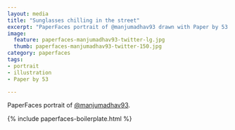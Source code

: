 ```yaml
---
layout: media
title: "Sunglasses chilling in the street"
excerpt: "PaperFaces portrait of @manjumadhav93 drawn with Paper by 53 on an iPad."
image: 
  feature: paperfaces-manjumadhav93-twitter-lg.jpg
  thumb: paperfaces-manjumadhav93-twitter-150.jpg
category: paperfaces
tags: 
- portrait
- illustration
- Paper by 53

---
```


PaperFaces portrait of [@manjumadhav93](http://twitter.com/manjumadhav93).

{% include paperfaces-boilerplate.html %}